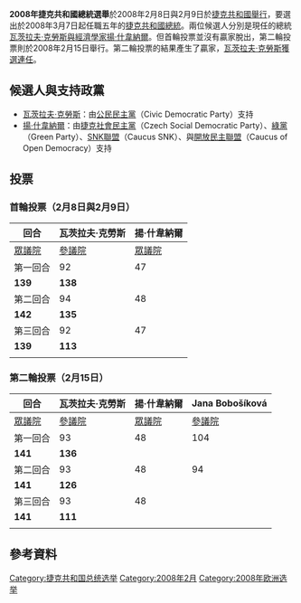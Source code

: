 **2008年捷克共和國總統選舉**於2008年2月8日與2月9日於[捷克共和國舉行](../Page/捷克共和國.md "wikilink")，要選出於2008年3月7日起任職五年的[捷克共和國總統](../Page/捷克共和國總統.md "wikilink")。兩位候選人分別是現任的總統[瓦茨拉夫·克勞斯與](../Page/瓦茨拉夫·克勞斯.md "wikilink")[經濟學家](../Page/經濟學家.md "wikilink")[揚·什韋納爾](../Page/揚·什韋納爾.md "wikilink")。但首輪投票並沒有贏家脫出，第二輪投票則於2008年2月15日舉行。第二輪投票的結果產生了贏家，[瓦茨拉夫·克勞斯獲選連任](../Page/瓦茨拉夫·克勞斯.md "wikilink")。

## 候選人與支持政黨

  - [瓦茨拉夫·克勞斯](../Page/瓦茨拉夫·克勞斯.md "wikilink")：由[公民民主黨](../Page/公民民主黨.md "wikilink")（Civic
    Democratic Party）支持
  - [揚·什韋納爾](../Page/揚·什韋納爾.md "wikilink")：由[捷克社會民主黨](../Page/捷克社會民主黨.md "wikilink")（Czech
    Social Democratic Party）、[綠黨](../Page/捷克綠黨.md "wikilink")（Green
    Party）、[SNK聯盟](../Page/SNK聯盟.md "wikilink")（Caucus
    SNK）、與[開放民主聯盟](../Page/開放民主聯盟.md "wikilink")（Caucus
    of Open Democracy）支持

## 投票

### 首輪投票（2月8日與2月9日）

| 回合                                    | 瓦茨拉夫·克勞斯                              | 揚·什韋納爾                                |
| ------------------------------------- | ------------------------------------- | ------------------------------------- |
| [眾議院](../Page/捷克共和國眾議院.md "wikilink") | [參議院](../Page/捷克共和國參議院.md "wikilink") | [眾議院](../Page/捷克共和國眾議院.md "wikilink") |
| 第一回合                                  | 92                                    | 47                                    |
| **139**                               | **138**                               |                                       |
| 第二回合                                  | 94                                    | 48                                    |
| **142**                               | **135**                               |                                       |
| 第三回合                                  | 92                                    | 47                                    |
| **139**                               | **113**                               |                                       |
|                                       |                                       |                                       |

### 第二輪投票（2月15日）

| 回合                                    | 瓦茨拉夫·克勞斯                              | 揚·什韋納爾                                | Jana Bobošíková                       |
| ------------------------------------- | ------------------------------------- | ------------------------------------- | ------------------------------------- |
| [眾議院](../Page/捷克共和國眾議院.md "wikilink") | [參議院](../Page/捷克共和國參議院.md "wikilink") | [眾議院](../Page/捷克共和國眾議院.md "wikilink") | [參議院](../Page/捷克共和國參議院.md "wikilink") |
| 第一回合                                  | 93                                    | 48                                    | 104                                   |
| **141**                               | **136**                               |                                       |                                       |
| 第二回合                                  | 93                                    | 48                                    | 94                                    |
| **141**                               | **126**                               |                                       |                                       |
| 第三回合                                  | 93                                    | 48                                    |                                       |
| **141**                               | **111**                               |                                       |                                       |
|                                       |                                       |                                       |                                       |

## 參考資料

[Category:捷克共和国总统选举](https://zh.wikipedia.org/wiki/Category:捷克共和国总统选举 "wikilink")
[Category:2008年2月](https://zh.wikipedia.org/wiki/Category:2008年2月 "wikilink")
[Category:2008年欧洲选举](https://zh.wikipedia.org/wiki/Category:2008年欧洲选举 "wikilink")